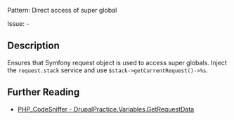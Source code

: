 Pattern: Direct access of super global

Issue: -

## Description

Ensures that Symfony request object is used to access super globals. Inject the `request.stack` service and use `$stack->getCurrentRequest()->%s`.

## Further Reading

* [PHP_CodeSniffer - DrupalPractice.Variables.GetRequestData](https://git.drupalcode.org/project/coder/-/tree/8.3.x/coder_sniffer/DrupalPractice/Sniffs/Variables/GetRequestDataSniff.php)